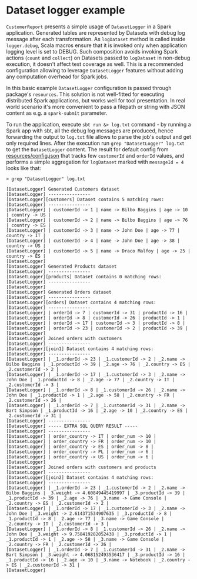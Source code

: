 # Dataset logger example

`CustomerReport` presents a simple usage of `DatasetLogger` in a Spark application. Generated tables are represented by Datasets 
with debug log message after each transformation. As `logDataset` method is called inside `logger.debug`, Scala macros
ensure that it is invoked only when application logging level is set to DEBUG. Such composition avoids invoking Spark actions
(`count` and `collect`) on Datasets passed to `logDataset` in non-debug execution, it doesn't affect test coverage as well. 
This is a recommended configuration allowing to leverage `DatasetLogger` features without adding any  computation overhead 
for Spark jobs.

In this basic example `DatasetLogger` configuration is passed through package's `resources`. This solution is not well-fitted 
for executing distributed Spark applications, but works well for tool presentation. In real world scenario it's more convenient
to pass a filepath or string with JSON content as e.g. a `spark-submit` parameter.

To run the application, execute `sbt run &> log.txt` command - by running a Spark app with sbt, all the debug log messages
are produced, hence forwarding the output to `log.txt` file allows to parse the  job's output and get only required lines.
After the execution run `grep "DatasetLogger" log.txt ` to get the `DatasetLogger` content. The result for default config
from [resources/config.json](src/main/resources/config.json) that tracks few `customerId` and `orderId` values, and performs
a simple aggregation for `logDataset` marked with `messageId = 4` looks like that:

```shell
> grep "DatasetLogger" log.txt 

[DatasetLogger] Generated Customers dataset
[DatasetLogger] ----------------
[DatasetLogger][customers] Dataset contains 5 matching rows:
[DatasetLogger] ----------------
[DatasetLogger] | customerId -> 1 | name -> Bilbo Baggins | age -> 10 | country -> US |
[DatasetLogger] | customerId -> 2 | name -> Bilbo Baggins | age -> 76 | country -> ES |
[DatasetLogger] | customerId -> 3 | name -> John Doe | age -> 77 | country -> IT |
[DatasetLogger] | customerId -> 4 | name -> John Doe | age -> 38 | country -> US |
[DatasetLogger] | customerId -> 5 | name -> Draco Malfoy | age -> 25 | country -> ES |
[DatasetLogger]
[DatasetLogger] Generated Products dataset
[DatasetLogger] ----------------
[DatasetLogger][products] Dataset contains 0 matching rows:
[DatasetLogger] ----------------
[DatasetLogger]
[DatasetLogger] Generated Orders dataset
[DatasetLogger] ----------------
[DatasetLogger][orders] Dataset contains 4 matching rows:
[DatasetLogger] ----------------
[DatasetLogger] | orderId -> 7 | customerId -> 31 | productId -> 16 |
[DatasetLogger] | orderId -> 8 | customerId -> 26 | productId -> 1 |
[DatasetLogger] | orderId -> 17 | customerId -> 3 | productId -> 8 |
[DatasetLogger] | orderId -> 23 | customerId -> 2 | productId -> 39 |
[DatasetLogger]
[DatasetLogger] Joined orders with customers
[DatasetLogger] ----------------
[DatasetLogger][join1] Dataset contains 4 matching rows:
[DatasetLogger] ----------------
[DatasetLogger] | _1.orderId -> 23 | _1.customerId -> 2 | _2.name -> Bilbo Baggins | _1.productId -> 39 | _2.age -> 76 | _2.country -> ES | _2.customerId -> 2 |
[DatasetLogger] | _1.orderId -> 17 | _1.customerId -> 3 | _2.name -> John Doe | _1.productId -> 8 | _2.age -> 77 | _2.country -> IT | _2.customerId -> 3 |
[DatasetLogger] | _1.orderId -> 8 | _1.customerId -> 26 | _2.name -> John Doe | _1.productId -> 1 | _2.age -> 58 | _2.country -> FR | _2.customerId -> 26 |
[DatasetLogger] | _1.orderId -> 7 | _1.customerId -> 31 | _2.name -> Bart Simpson | _1.productId -> 16 | _2.age -> 10 | _2.country -> ES | _2.customerId -> 31 |
[DatasetLogger] ----------------
[DatasetLogger] ----- EXTRA SQL QUERY RESULT -----
[DatasetLogger] ----------------
[DatasetLogger] | order_country -> IT | order_num -> 10 |
[DatasetLogger] | order_country -> FR | order_num -> 10 |
[DatasetLogger] | order_country -> ES | order_num -> 8 |
[DatasetLogger] | order_country -> PL | order_num -> 6 |
[DatasetLogger] | order_country -> US | order_num -> 6 |
[DatasetLogger]
[DatasetLogger] Joined orders with customers and products
[DatasetLogger] ----------------
[DatasetLogger][join2] Dataset contains 4 matching rows:
[DatasetLogger] ----------------
[DatasetLogger] | _1.orderId -> 23 | _1.customerId -> 2 | _2.name -> Bilbo Baggins | _3.weight -> 4.60849445419997 | _3.productId -> 39 | _1.productId -> 39 | _2.age -> 76 | _3.name -> Game Console | _2.country -> ES | _2.customerId -> 2 |
[DatasetLogger] | _1.orderId -> 17 | _1.customerId -> 3 | _2.name -> John Doe | _3.weight -> 2.614371534907635 | _3.productId -> 8 | _1.productId -> 8 | _2.age -> 77 | _3.name -> Game Console | _2.country -> IT | _2.customerId -> 3 |
[DatasetLogger] | _1.orderId -> 8 | _1.customerId -> 26 | _2.name -> John Doe | _3.weight -> 9.758419282052438 | _3.productId -> 1 | _1.productId -> 1 | _2.age -> 58 | _3.name -> Game Console | _2.country -> FR | _2.customerId -> 26 |
[DatasetLogger] | _1.orderId -> 7 | _1.customerId -> 31 | _2.name -> Bart Simpson | _3.weight -> 4.068152493536417 | _3.productId -> 16 | _1.productId -> 16 | _2.age -> 10 | _3.name -> Notebook | _2.country -> ES | _2.customerId -> 31 |
[DatasetLogger]
```
